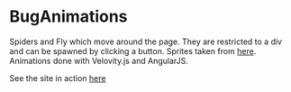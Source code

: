 # BugAnimations

Spiders and Fly which move around the page. They are restricted to a div and can be spawned by clicking a button.
Sprites taken from [here](https://auz.github.io/Bug/). Animations done with Velovity.js and AngularJS.

See the site in action [here](http://srlee309.github.io/BugAnimations/#/)
